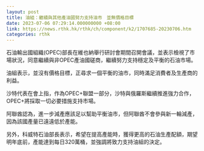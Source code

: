 ```yaml
---
layout: post
title: 油組：繼續與其他產油國努力支持油市　並無價格目標
date: 2023-07-06 07:29:14.000000000 +08:00
link: https://news.rthk.hk/rthk/ch/component/k2/1707685-20230706.htm
categories: rthk
---
```


石油輸出國組織(OPEC)部長在維也納舉行研討會期間召開會議，並表示檢視了市場狀況，同意繼續與非OPEC產油國磋商，繼續努力支持穩定及平衡的石油市場。

油組表示，並沒有價格目標，正尋求一個平衡的油市，同時滿足消費者及生產商的利益。

沙特代表在會上指，作為OPEC+聯盟一部分，沙特與俄羅斯繼續推進強力合作，OPEC+將採取一切必要措施支持市場。

阿聯酋認為，進一步減產應該足以幫助平衡油市，但阿聯酋不會參與新一輪減產，因為該國產量已遠遠低於產能。

另外，科威特石油部長表示，希望在提高產能時，獲得更高的石油生產配額，期望明年底前，產能達到每日320萬桶，並強調將致力支持油組的決定。
